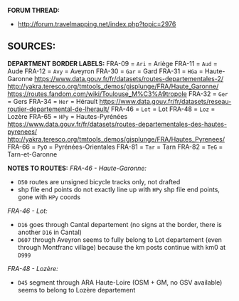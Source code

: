 ﻿**FORUM THREAD:**
- http://forum.travelmapping.net/index.php?topic=2976


**SOURCES:**
- 

**DEPARTMENT BORDER LABELS:**
FRA-09 = `Ari` = Ariège
FRA-11 = `Aud` = Aude
FRA-12 = `Avy` = Aveyron
FRA-30 = `Gar` = Gard
FRA-31 = `HGa` = Haute-Garonne
   https://www.data.gouv.fr/fr/datasets/routes-departementales-2/
   http://yakra.teresco.org/tmtools_demos/gisplunge/FRA/Haute_Garonne/
   https://routes.fandom.com/wiki/Toulouse_M%C3%A9tropole
FRA-32 = `Ger` = Gers
FRA-34 = `Her` = Hérault
   https://www.data.gouv.fr/fr/datasets/reseau-routier-departemental-de-lherault/
FRA-46 = `Lot` = Lot
FRA-48 = `Loz` = Lozère
FRA-65 = `HPy` = Hautes-Pyrénées
   https://www.data.gouv.fr/fr/datasets/routes-departementales-des-hautes-pyrenees/
   http://yakra.teresco.org/tmtools_demos/gisplunge/FRA/Hautes_Pyrenees/
FRA-66 = `PyO` = Pyrénées-Orientales
FRA-81 = `Tar` = Tarn
FRA-82 = `TeG` = Tarn-et-Garonne


**NOTES TO ROUTES:**
*FRA-46 - Haute-Garonne:*
- `D50` routes are unsigned bicycle tracks only, not drafted
- shp file end points do not exactly line up with `HPy` shp file end points, gone with `HPy` coords

*FRA-46 - Lot:*
- `D16` goes through Cantal departement (no signs at the border, there is another `D16` in Cantal)
- `D607` through Aveyron seems to fully belong to Lot departement (even through Montfranc village) because the km posts continue with km0 at `D999`

*FRA-48 - Lozère:*
- `D45` segment through ARA Haute-Loire (OSM + GM, no GSV available) seems to belong to Lozère departement
